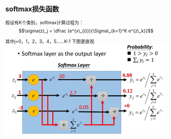 ## softmax损失函数 ##

假设有K个类别，softmax计算过程为：
$$\sigma(z)_j = \dfrac {e^{x\_{i}}}{\Sigma\_{k=1}^K e^{z\_k}}$$

其中j=0，1，2，3，4，5……K-1
下图更直观
<img src="images/softmaxloss.jpg" width="640"/>